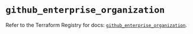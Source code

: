 # `github_enterprise_organization`

Refer to the Terraform Registry for docs: [`github_enterprise_organization`](https://registry.terraform.io/providers/integrations/github/6.1.0/docs/resources/enterprise_organization).

